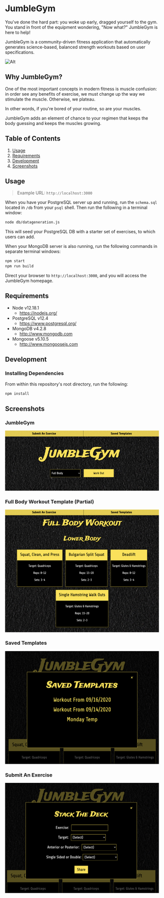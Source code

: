 # JumbleGym
You've done the hard part: you woke up early, dragged yourself to the gym. You stand in front of the equipment wondering, "Now what?" JumbleGym is here to help!

JumbleGym is a community-driven fitness application that automatically generates science-based, balanced strength workouts based on user specifications.

![Alt ](/screenshots/PageInteraction.gif?raw=true "Page Interaction")

## Why JumbleGym?
One of the most important concepts in modern fitness is muscle confusion: in order see any benefits of exercise, we must change up the way we stimulate the muscle. Otherwise, we plateau.

In other words, if you're bored of your routine, so are your muscles.

JumbleGym adds an element of chance to your regimen that keeps the body guessing and keeps the muscles growing.

## Table of Contents
1. [Usage](#Usage)
2. [Requirements](#Requirements)
3. [Development](#Development)
4. [Screenshots](#Screenshots)

## Usage
> Example URL: ```http://localhost:3000```

When you have your PostgreSQL server up and running, run the ```schema.sql``` located in ```/db``` from your ```psql``` shell. Then run the following in a terminal window:

```sh
node db/datageneration.js
```

This will seed your PostgreSQL DB with a starter set of exercises, to which users can add.

When your MongoDB server is also running, run the following commands in separate terminal windows:

```sh
npm start
npm run build
```

Direct your browser to ```http://localhost:3000```, and you will access the JumbleGym homepage.

## Requirements
- Node v12.18.1
  - https://nodejs.org/
- PostgreSQL v12.4
  - https://www.postgresql.org/
- MongoDB v4.2.8
  - http://www.mongodb.com
- Mongoose v5.10.5
  - http://www.mongoosejs.com

## Development

### Installing Dependencies
From within this repository's root directory, run the following:
```sh
npm install
```

## Screenshots

### JumbleGym

![Alt ](/screenshots/landing.png?raw=true "JumbleGym View")

### Full Body Workout Template (Partial)

![Alt ](/screenshots/FullBodyWorkout1.png?raw=true "Full Body Workout (Partial)")

### Saved Templates

![Alt ](/screenshots/SavedTemplates.png?raw=true "Saved Templates")

### Submit An Exercise

![Alt ](/screenshots/SubmitAnExercise.png?raw=true "Submit An Exercise")